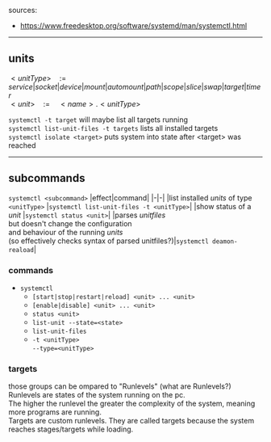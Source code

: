 sources:
* https://www.freedesktop.org/software/systemd/man/systemctl.html

---

## units
$<unitType> \quad := \quad service|socket|device|mount|automount|path|scope|slice|swap|target|timer$  
$<unit> \quad := \quad <name>.<unitType>$


`systemctl -t target` will maybe list all targets running  
`systemctl list-unit-files -t targets` lists all installed targets  
`systemctl isolate <target>` puts system into state after \<target\> was reached  


---


## subcommands
```systemctl <subcommand>```
|effect|command|
|-|-|
|list installed *units* of type `<unitType>`	|```systemctl list-unit-files -t <unitType>```|
|show status of a *unit* 						|```systemctl status <unit>```|
|parses _unitfiles_<br>but doesn't change the configuration<br>and behaviour of the running *units*<br>(so effectively checks syntax of parsed unitfiles?)|```systemctl deamon-reaload```|
### commands
+ `systemctl`
	+ `[start|stop|restart|reload] <unit> ... <unit>`
	+ `[enable|disable] <unit> ... <unit>`
	+ `status <unit>`
	+ `list-unit --state=<state>`
	+ `list-unit-files`
	+ `-t <unitType>`<br>`--type=<unitType>`

### targets 
those groups can be ompared to "Runlevels" (what are Runlevels?)  
Runlevels are states of the system running on the pc.  
The higher the runlevel the greater the complexity of the system, meaning more programs are running.  
Targets are custom runlevels. They are called targets because the system reaches stages/targets while loading.  
